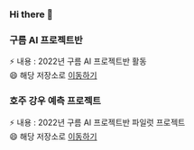 ### Hi there 👋

### 구름 AI 프로젝트반
⚡ 내용 : 2022년 구름 AI 프로젝트반 활동 <br>
😄 해당 저장소로 [이동하기](https://github.com/Wallabee22/AI_goorm) 
### 호주 강우 예측 프로젝트
⚡ 내용 : 2022년 구름 AI 프로젝트반 파일럿 프로젝트 <br>
😄 해당 저장소로 [이동하기](https://github.com/Wallabee22/AI_goorm/tree/main/Rain_in_Australia_Pilot_Project) 
<!--
**Wallabee22/Wallabee22** is a ✨ _special_ ✨ repository because its `README.md` (this file) appears on your GitHub profile.

Here are some ideas to get you started:

- 🔭 I’m currently working on ...
- 🌱 I’m currently learning ...
- 👯 I’m looking to collaborate on ...
- 🤔 I’m looking for help with ...
- 💬 Ask me about ...
- 📫 How to reach me: ...
- 😄 Pronouns: ...
- ⚡ Fun fact: ...
-->
